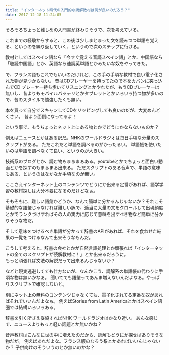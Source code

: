 ```yaml
---
title: "インターネット時代の入門的な読解教材は何が良いのだろう？"
date: 2017-12-18 11:24:05
---
```


そろそろちょっと難しめの入門書が終わりそうで、次を考えている。

これまでの経験からすると、この後は少しまとまった文を読みつつ単語を覚える、というのを繰り返していく、というので次のステップに行ける。

教材としてはスペイン語なら「今すぐ覚える音読スペイン語」とか、中国語なら「聴読中国語」とか、英語なら速読英単語とかみたいな奴をやってきた。

で、フランス語もこれでもいいのだけれど、この手の手頃な教材で良い電子化された物が見つからない。
昔はCDプレーヤーを持ってたので本をカバンに突っ込んでCD プレーヤー持ち歩いてリスニングとかやれたが、もうCDプレーヤーは無いし、昔よりもモバイルバッテリとかタブレットとかいろいろ持つ物が多いので、昔のスタイルで勉強したくも無い。

本を買って自分でスキャンしてCDをリッピングしても良いのだが、大変めんどくさい。
昔より面倒になってるよ！

という事で、もうちょっとネット上にある物とかでどうにかならないものか？

例えばニュースとかはある訳だ。NHKのワールドラジオは毎日手頃な分量のスクリプトがある。
ただこれだと単語を調べるのがかったるい。
単語帳を使いたいのは単語を調べなくて良い、というのが大きい。

技術系のブログとか、読む物もまぁまぁある。youtubeとかでちょっと面白い動画とかを探すのもまぁまぁ出来る。
ただスクリプトのある音声で、単語の意味もある、というのはなかなか手頃なのが無い。

ここさえインターネット上のコンテンツでどうにか出来る定番があれば、語学学習の教材探しは大分不要になるのだけどなぁ。

そもそもに、難しい語彙かどうか、なんて簡単に分かるんじゃないか？それこそ基礎的な語彙じゃなければ難しい訳で、適当に大量の文をクロールして出現頻度とかでランクづけすればその人の実力に応じて意味を出すべき物など簡単に分かりそうな物だ。

そして意味をつけるべき単語が分かって辞書のAPIがあれば、それを食わせた結果の一覧をつけるなんて出来そうなもんだ。

こうして考えると、辞書の会社とかが自然言語処理とか頑張れば「インターネットの全てのスクリプトが読解教材に！」とか出来るだろうに。  
もっと頑張れば文法の解説だって出来るんじゃないか？

などと現実逃避してても仕方ないが、なんかこう、読解系の単語帳の代わりに手頃な物は無いかなぁ。
聞いてても語彙ってあんま増えないんだよなぁ。やっぱりスクリプトで確認しないと。

別にネット上の無料のコンテンツじゃなくても、電子化されてる定番な奴があればそれでいいんだよなぁ。
例えばStories from Latin Americaとかはスペイン語圏では結構いろいろある。

辞書を引く所さえ妥協すればNHK ワールドラジオはかなり近い。
あんな感じで、ニュースよりもっと軽い話題とか無いかね？

音声教材はこんなに世の中に増えたのだから、読解もどうにか探せばありそうな物だが。
例えばあれだよな。フランス版のなろう系とかあればいいんじゃないか？
子供向けのそういうのとか無いのかな？
